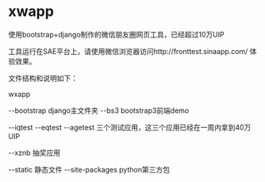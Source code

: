 xwapp
=====

使用bootstrap+django制作的微信朋友圈网页工具，已经超过10万UIP

工具运行在SAE平台上，请使用微信浏览器访问http://fronttest.sinaapp.com/ 体验效果。

文件结构和说明如下：

wxapp

--bootstrap     django主文件夹
--bs3           bootstrap3前端demo

--iqtest
--eqtest
--agetest       三个测试应用，这三个应用已经在一周内拿到40万UIP

--xznb          抽奖应用

--static        静态文件
--site-packages python第三方包


